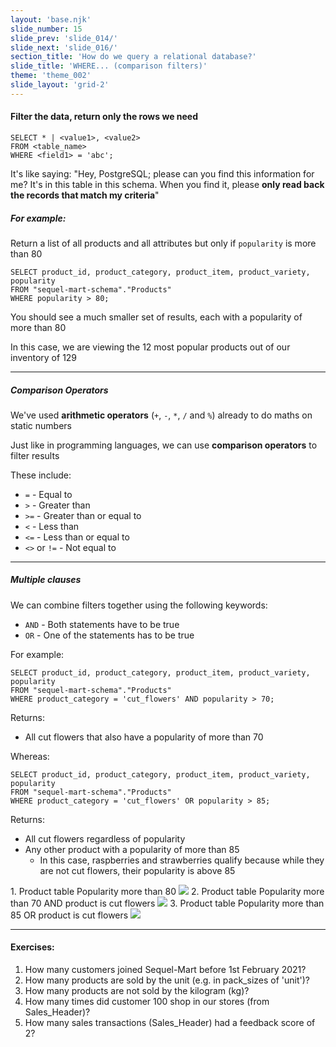 ```yaml
---
layout: 'base.njk'
slide_number: 15
slide_prev: 'slide_014/'
slide_next: 'slide_016/'
section_title: 'How do we query a relational database?'
slide_title: 'WHERE... (comparison filters)'
theme: 'theme_002'
slide_layout: 'grid-2'
---
```


<section class="slide__text">

#### Filter the data, return only the rows we need

```
SELECT * | <value1>, <value2>
FROM <table_name>
WHERE <field1> = 'abc';
```

It's like saying: <span> "Hey, PostgreSQL; please can you find this information for me?  It's in this table in this schema.  When you find it, please **only read back the records that match my criteria**" </span>

##### For example:
Return a list of all products and all attributes but only if `popularity` is more than 80
```
SELECT product_id, product_category, product_item, product_variety, popularity
FROM "sequel-mart-schema"."Products"
WHERE popularity > 80;
```

You should see a much smaller set of results, each with a popularity of more than 80

In this case, we are viewing the 12 most popular products out of our inventory of 129

<hr />

##### Comparison Operators 
We've used **arithmetic operators** (`+`, `-`, `*`, `/` and `%`) already to do maths on static numbers

Just like in programming languages, we can use **comparison operators** to filter results

These include:
- `=` - <span>Equal to</span>
- `>` - <span>Greater than</span>
- `>=` - <span>Greater than or equal to</span>
- `<` - <span>Less than</span>
- `<=` - <span>Less than or equal to</span>
- `<>` or `!=` - <span>Not equal to</span>

<hr />

##### Multiple clauses
We can combine filters together using the following keywords:
- `AND` - <span>Both statements have to be true</span>
- `OR` - <span>One of the statements has to be true</span>

For example:
```
SELECT product_id, product_category, product_item, product_variety, popularity
FROM "sequel-mart-schema"."Products"
WHERE product_category = 'cut_flowers' AND popularity > 70;
```
Returns:
- All cut flowers that also have a popularity of more than 70

Whereas:
```
SELECT product_id, product_category, product_item, product_variety, popularity
FROM "sequel-mart-schema"."Products"
WHERE product_category = 'cut_flowers' OR popularity > 85;
```
Returns:
- All cut flowers regardless of popularity
- Any other product with a popularity of more than 85
  - In this case, raspberries and strawberries qualify because while they are not cut flowers, their popularity is above 85

</section>


<section class="slide__images">
    <caption>1. Product table Popularity more than 80</caption>
    <img src="{{ '../../images/002_WHERE_Products_Pop_80.png' | url }}" />
    <caption>2. Product table Popularity more than 70 AND product is cut flowers</caption>
    <img src="{{ '../../images/002_WHERE_Products_Pop_70_Flowers.png' | url }}" />
    <caption>3. Product table Popularity more than 85 OR product is cut flowers</caption>
    <img src="{{ '../../images/002_WHERE_Products_Pop_85_OR_Flowers.png' | url }}" />

</section>


<section class="slide__exercises">

---

  #### Exercises:
1. How many customers joined Sequel-Mart before 1st February 2021?
2. How many products are sold by the unit (e.g. in pack_sizes of 'unit')?
3. How many products are not sold by the kilogram (kg)?
4. How many times did customer 100 shop in our stores (from Sales_Header)?
5. How many sales transactions (Sales_Header) had a feedback score of 2?

</section>